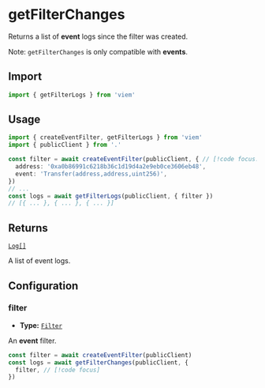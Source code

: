 # getFilterChanges

Returns a list of **event** logs since the filter was created. 

Note: `getFilterChanges` is only compatible with **events**.

## Import

```ts
import { getFilterLogs } from 'viem'
```

## Usage

```ts
import { createEventFilter, getFilterLogs } from 'viem'
import { publicClient } from '.'

const filter = await createEventFilter(publicClient, { // [!code focus:99]
  address: '0xa0b86991c6218b36c1d19d4a2e9eb0ce3606eb48',
  event: 'Transfer(address,address,uint256)',
})
// ...
const logs = await getFilterLogs(publicClient, { filter })
// [{ ... }, { ... }, { ... }]
```

## Returns

[`Log[]`](/docs/glossary/types#TODO)

A list of event logs.

## Configuration

### filter

- **Type:** [`Filter`](/docs/glossary/types#TODO)

An **event** filter.

```ts
const filter = await createEventFilter(publicClient)
const logs = await getFilterChanges(publicClient, {
  filter, // [!code focus]
})
```